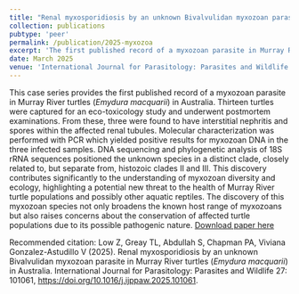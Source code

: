 ```yaml
---
title: "Renal myxosporidiosis by an unknown Bivalvulidan myxozoan parasite in Murray River turtles (<i>Emydura macquarii</i>) in Australia"
collection: publications
pubtype: 'peer'
permalink: /publication/2025-myxozoa
excerpt: 'The first published record of a myxozoan parasite in Murray River turtles (<i>Emydura macquarii</i>) in Australia'
date: March 2025
venue: 'International Journal for Parasitology: Parasites and Wildlife'
---
```

This case series provides the first published record of a myxozoan parasite in Murray River turtles (<i>Emydura macquarii</i>) in Australia. Thirteen turtles were captured for an eco-toxicology study and underwent postmortem examinations. From these, three were found to have interstitial nephritis and spores within the affected renal tubules. Molecular characterization was performed with PCR which yielded positive results for myxozoan DNA in the three infected samples. DNA sequencing and phylogenetic analysis of 18S rRNA sequences positioned the unknown species in a distinct clade, closely related to, but separate from, histozoic clades II and III. This discovery contributes significantly to the understanding of myxozoan diversity and ecology, highlighting a potential new threat to the health of Murray River turtle populations and possibly other aquatic reptiles. The discovery of this myxozoan species not only broadens the known host range of myxozoans but also raises concerns about the conservation of affected turtle populations due to its possible pathogenic nature.
[Download paper here](https://www.sciencedirect.com/science/article/pii/S2213224425000264)

Recommended citation: Low Z, Greay TL, Abdullah S, Chapman PA, Viviana Gonzalez-Astudillo V (2025). Renal myxosporidiosis by an unknown Bivalvulidan myxozoan parasite in Murray River turtles (<i>Emydura macquarii</i>) in Australia. 
International Journal for Parasitology: Parasites and Wildlife 27: 101061, https://doi.org/10.1016/j.ijppaw.2025.101061.
